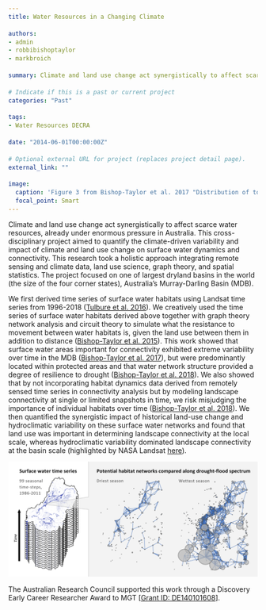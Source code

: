 ```yaml
---
title: Water Resources in a Changing Climate

authors:
- admin
- robbibishoptaylor
- markbroich

summary: Climate and land use change act synergistically to affect scarce water resources, already under enormous pressure in Australia. This cross-disciplinary project aimed to quantify the climate-driven variability and impact of climate and land use change on surface water dynamics and connectivity. This research took a holistic approach integrating remote sensing and climate data, land use science, graph theory, and spatial statistics. The project focused on one of largest dryland basins in the world (the size of the four corner states), Australia’s Murray-Darling Basin (MDB).

# Indicate if this is a past or current project
categories: "Past"

tags:
- Water Resources DECRA

date: "2014-06-01T00:00:00Z"

# Optional external URL for project (replaces project detail page).
external_link: ""

image:
  caption: 'Figure 3 from Bishop-Taylor et al. 2017 "Distribution of top 1% stepping-stones and hubs across the MDB. Important habitats are shown separately for two dispersal abilities (short-distance, ~1000 m; long-distance, ~ 5000 m) and the driest 25%, average (25–75%) and the wettest 25% of seasons by inundated habitat area."'
  focal_point: Smart
---
```


Climate and land use change act synergistically to affect scarce water resources, already under enormous pressure in Australia. This cross-disciplinary project aimed to quantify the climate-driven variability and impact of climate and land use change on surface water dynamics and connectivity. This research took a holistic approach integrating remote sensing and climate data, land use science, graph theory, and spatial statistics. The project focused on one of largest dryland basins in the world (the size of the four corner states), Australia’s Murray-Darling Basin (MDB).

We first derived time series of surface water habitats using Landsat time series from 1996-2018 (<a href="https://www-sciencedirect-com.prox.lib.ncsu.edu/science/article/pii/S0034425716300621">Tulbure et al. 2016</a>). We creatively used the time series of surface water habitats derived above together with graph theory network analysis and circuit theory to simulate what the resistance to movement between water habitats is, given the land use between them in addition to distance (<a href="https://link.springer.com/article/10.1007/s10980-015-0230-4">Bishop-Taylor et al. 2015</a>). This work showed that surface water areas important for connectivity exhibited extreme variability over time in the MDB (<a href="https://esajournals.onlinelibrary.wiley.com/doi/abs/10.1002/eap.1507">Bishop-Taylor et al. 2017</a>), but were predominantly located within protected areas and that water network structure provided a degree of resilience to drought (<a href="https://www-sciencedirect-com.prox.lib.ncsu.edu/science/article/pii/S1470160X17304429">Bishop-Taylor et al. 2018</a>). We also showed that by not incorporating habitat dynamics data derived from remotely sensed time series in connectivity analysis but by modeling landscape connectivity at single or limited snapshots in time, we risk misjudging the importance of individual habitats over time (<a href="https://link.springer.com/article/10.1007/s10980-018-0624-1">Bishop-Taylor et al. 2018</a>). We then quantified the synergistic impact of historical land-use change and hydroclimatic variability on these surface water networks and found that land use was important in determining landscape connectivity at the local scale, whereas hydroclimatic variability dominated landscape connectivity at the basin scale (highlighted by NASA Landsat <a href="https://landsat.gsfc.nasa.gov/article/graphing-a-path-to-survival-habitat-connectivity-in-australias-murray-darling-basin/">here</a>).

<img src="bishop_abstract.png" alt="image not available">

The Australian Research Council supported this work through a Discovery Early Career Researcher Award to MGT [<a href="https://researchdata.edu.au/discovery-early-career-id-de140101608/518324">Grant ID: DE140101608</a>].
